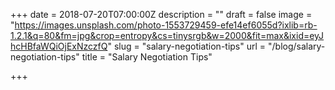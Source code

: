 +++
date = 2018-07-20T07:00:00Z
description = ""
draft = false
image = "https://images.unsplash.com/photo-1553729459-efe14ef6055d?ixlib=rb-1.2.1&q=80&fm=jpg&crop=entropy&cs=tinysrgb&w=2000&fit=max&ixid=eyJhcHBfaWQiOjExNzczfQ"
slug = "salary-negotiation-tips"
url = "/blog/salary-negotiation-tips"
title = "Salary Negotiation Tips"

+++



